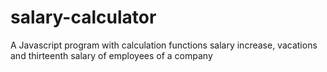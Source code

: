 # salary-calculator
A Javascript program with calculation functions salary increase, vacations and thirteenth salary of employees of a company
